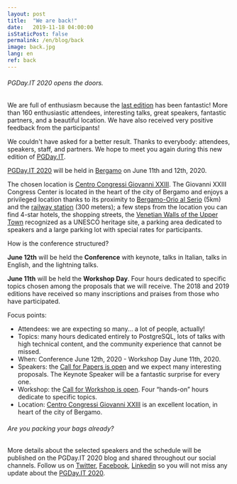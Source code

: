 ```yaml
---
layout: post
title:  "We are back!"
date:   2019-11-18 04:00:00
isStaticPost: false
permalink: /en/blog/back
image: back.jpg
lang: en
ref: back
---
```


<h6>PGDay.IT 2020 opens the doors.</h6>

We are full of enthusiasm because the [last edition](https://2020.pgday.it/en/) has been fantastic!
More than 160 enthusiastic attendees, interesting talks, great speakers, fantastic partners, and a beautiful location. We have also received very positive feedback from the participants!

We couldn't have asked for a better result.
Thanks to everybody: attendees, speakers, staff, and partners. We hope to meet you again during this new edition of [PGDay.IT](https://2020.pgday.it/en/).

[PGDay.IT 2020](https://2020.pgday.it/en/) will be held in [Bergamo](https://www.visitbergamo.net/it/news/notizia/161/) on June 11th and 12th, 2020.

The chosen location is [Centro Congressi Giovanni XXIII](https://www.centrocongressibergamo.com/). The Giovanni XXIII Congress Center is located in the heart of the city of Bergamo and enjoys a privileged location thanks to its proximity to [Bergamo-Orio al Serio](https://www.milanbergamoairport.it/en/) (5km) and the [railway station](https://www.thetrainline.com/en/stations/bergamo) (300 meters); a few steps from the location you can find 4-star hotels, the shopping streets, the [Venetian Walls of the Upper Town](https://www.visitbergamo.net/en/object-details/2979-mura-veneziane/) recognized as a UNESCO heritage site, a parking area dedicated to speakers and a large parking lot with special rates for participants.

How is the conference structured?

**June 12th** will be held the **Conference** with keynote, talks in Italian, talks in English, and the lightning talks.

**June 11th** will be held the **Workshop Day**. Four hours dedicated to specific topics chosen among the proposals that we will receive. The 2018 and 2019 editions have received so many inscriptions and praises from those who have participated.

Focus points:
* Attendees: we are expecting so many… a lot of people, actually!
* Topics: many hours dedicated entirely to PostgreSQL, lots of talks with high technical content, and the community experience that cannot be missed.
* When: Conference June 12th, 2020 - Workshop Day June 11th, 2020.
* Speakers: the [Call for Papers is open](https://docs.google.com/forms/d/e/1FAIpQLSfruHdXMvxIuEuH0glSf1S-vUGEQt68v9Y-xBp0nxXnvEXPjA/viewform) and we expect many interesting proposals. The Keynote Speaker will be a fantastic surprise for every one.
* Workshop: the [Call for Workshop is open](https://docs.google.com/forms/d/e/1FAIpQLScMatdoox9cu_Ir3a9LWlDau46zIO53FlM5rNM-O7UOmiBuNg/viewform). Four “hands-on” hours dedicate to specific topics.
* Location: [Centro Congressi Giovanni XXIII](https://www.centrocongressibergamo.com/) is an excellent location, in heart of the city of Bergamo.

<h6>Are you packing your bags already?</h6>

More details about the selected speakers and the schedule will be published on the PGDay.IT 2020 blog and shared throughout our social channels.
Follow us on [Twitter](https://twitter.com/PGDayIT), [Facebook](https://www.facebook.com/ITPUG/), [Linkedin](https://www.linkedin.com/company/itpug) so you will not miss any update about the [PGDay.IT 2020](https://2020.pgday.it/en/).
